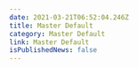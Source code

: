 ```yaml
---
date: 2021-03-21T06:52:04.246Z
title: Master Default
category: Master Default
link: Master Default
isPublishedNews: false
---
```

